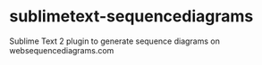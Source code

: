 sublimetext-sequencediagrams
============================

Sublime Text 2 plugin to generate sequence diagrams on websequencediagrams.com
